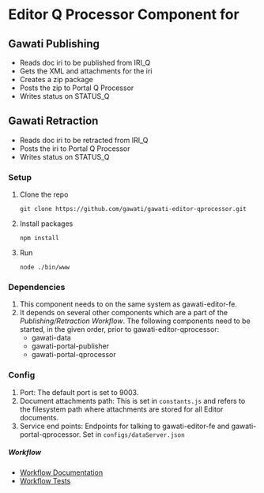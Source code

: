 # Editor Q Processor Component for 

## Gawati Publishing
- Reads doc iri to be published from IRI_Q
- Gets the XML and attachments for the iri
- Creates a zip package
- Posts the zip to Portal Q Processor
- Writes status on STATUS_Q

## Gawati Retraction
- Reads doc iri to be retracted from IRI_Q
- Posts the iri to Portal Q Processor
- Writes status on STATUS_Q

### Setup
1. Clone the repo
    ```
    git clone https://github.com/gawati/gawati-editor-qprocessor.git
    ```
2. Install packages
    ```
    npm install
    ```
3. Run
    ```
    node ./bin/www
    ```

### Dependencies
1. This component needs to on the same system as gawati-editor-fe.
2. It depends on several other components which are a part of the *Publishing/Retraction Workflow*. The following components need to be started, in the given order, prior to gawati-editor-qprocessor:
    - gawati-data
    - gawati-portal-publisher
    - gawati-portal-qprocessor

### Config
1. Port: The default port is set to 9003.
2. Document attachments path: This is set in `constants.js` and refers to the filesystem path where attachments are stored for all Editor documents.
3. Service end points: Endpoints for talking to gawati-editor-fe and gawati-portal-qprocessor. Set in `configs/dataServer.json`

##### Workflow

 * [Workflow Documentation](PUBLISH_RETRACT_WORKFLOW.md)
 * [Workflow Tests](PUBLISH_WORKFLOW_TESTS.md)

